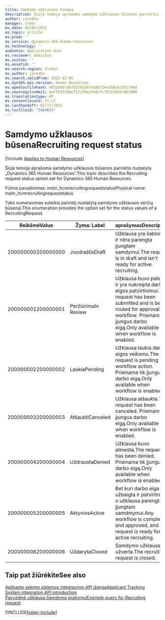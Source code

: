 ```yaml
---
title: Samdymo užklausos būsena
description: Šioje temoje aprašoma samdymo užklausos būsenos parinktis nustatyta „Dynamics 365 Human Resources“.
author: jaredha
manager: tfehr
ms.date: 02/05/2021
ms.topic: article
ms.prod: ''
ms.service: dynamics-365-human-resources
ms.technology: ''
audience: Application User
ms.reviewer: anbichse
ms.custom: ''
ms.assetid: ''
ms.search.region: Global
ms.author: jaredha
ms.search.validFrom: 2021-02-05
ms.dyn365.ops.version: Human Resources
ms.openlocfilehash: 0032e6bfdbfd2792dafda8bf24a1b0cbc551740d
ms.sourcegitcommit: 6affb3316be757c99e1fe9c7c7b312b93c483408
ms.translationtype: HT
ms.contentlocale: lt-LT
ms.lasthandoff: 02/17/2021
ms.locfileid: "5464651"
---
```

# <a name="recruiting-request-status"></a><span data-ttu-id="45807-103">Samdymo užklausos būsena</span><span class="sxs-lookup"><span data-stu-id="45807-103">Recruiting request status</span></span>

[!include [Applies to Human Resources](../includes/applies-to-hr.md)]

<span data-ttu-id="45807-104">Šioje temoje aprašoma samdymo užklausos būsenos parinktis nustatyta „Dynamics 365 Human Resources“.</span><span class="sxs-lookup"><span data-stu-id="45807-104">This topic describes the Recruiting request status option set for Dynamics 365 Human Resources.</span></span>

<span data-ttu-id="45807-105">Fizinis pavadinimas: mshr_hcmrecruitingrequeststatus</span><span class="sxs-lookup"><span data-stu-id="45807-105">Physical name: mshr_hcmrecruitingrequeststatus</span></span>

<span data-ttu-id="45807-106">Toks numeravimas suteikia parinktį nustatytą samdymo užklausos verčių būsenai.</span><span class="sxs-lookup"><span data-stu-id="45807-106">This enumeration provides the option set for the status values of a RecruitingRequest.</span></span>

| <span data-ttu-id="45807-107">Reikšmė</span><span class="sxs-lookup"><span data-stu-id="45807-107">Value</span></span> | <span data-ttu-id="45807-108">Žyma: </span><span class="sxs-lookup"><span data-stu-id="45807-108">Label</span></span> | <span data-ttu-id="45807-109">aprašymas</span><span class="sxs-lookup"><span data-stu-id="45807-109">Description</span></span> |
| --- | --- | --- |
| <span data-ttu-id="45807-110">200000000</span><span class="sxs-lookup"><span data-stu-id="45807-110">200000000</span></span> | <span data-ttu-id="45807-111">Juodraštis</span><span class="sxs-lookup"><span data-stu-id="45807-111">Draft</span></span> | <span data-ttu-id="45807-112">Užklausa yra šablonas ir nėra parengta įjungtam samdymui.</span><span class="sxs-lookup"><span data-stu-id="45807-112">The request is in draft and isn't ready for active recruiting.</span></span> |
| <span data-ttu-id="45807-113">200000001</span><span class="sxs-lookup"><span data-stu-id="45807-113">200000001</span></span> | <span data-ttu-id="45807-114">Peržiūrima</span><span class="sxs-lookup"><span data-stu-id="45807-114">In Review</span></span> | <span data-ttu-id="45807-115">Užklausa buvo pateikta ir yra nukreipta darbo eigos patvirtinimui.</span><span class="sxs-lookup"><span data-stu-id="45807-115">The request has been submitted and is being routed for approval by workflow.</span></span> <span data-ttu-id="45807-116">Prieinama tik įjungus darbo eigą.</span><span class="sxs-lookup"><span data-stu-id="45807-116">Only available when workflow is enabled.</span></span> |
| <span data-ttu-id="45807-117">200000002</span><span class="sxs-lookup"><span data-stu-id="45807-117">200000002</span></span> | <span data-ttu-id="45807-118">Laukia</span><span class="sxs-lookup"><span data-stu-id="45807-118">Pending</span></span> | <span data-ttu-id="45807-119">Užklausa laukia darbo eigos veiksmo.</span><span class="sxs-lookup"><span data-stu-id="45807-119">The request is pending workflow action.</span></span> <span data-ttu-id="45807-120">Prieinama tik įjungus darbo eigą.</span><span class="sxs-lookup"><span data-stu-id="45807-120">Only available when workflow is enabled.</span></span> |
| <span data-ttu-id="45807-121">200000003</span><span class="sxs-lookup"><span data-stu-id="45807-121">200000003</span></span> | <span data-ttu-id="45807-122">Atšaukti</span><span class="sxs-lookup"><span data-stu-id="45807-122">Canceled</span></span> | <span data-ttu-id="45807-123">Užklausa atšaukta.</span><span class="sxs-lookup"><span data-stu-id="45807-123">The request has been canceled.</span></span> <span data-ttu-id="45807-124">Prieinama tik įjungus darbo eigą.</span><span class="sxs-lookup"><span data-stu-id="45807-124">Only available when workflow is enabled.</span></span> |
| <span data-ttu-id="45807-125">200000004</span><span class="sxs-lookup"><span data-stu-id="45807-125">200000004</span></span> | <span data-ttu-id="45807-126">Uždrausta</span><span class="sxs-lookup"><span data-stu-id="45807-126">Denied</span></span> | <span data-ttu-id="45807-127">Užklausa buvo atmesta.</span><span class="sxs-lookup"><span data-stu-id="45807-127">The request has been denied.</span></span> <span data-ttu-id="45807-128">Prieinama tik įjungus darbo eigą.</span><span class="sxs-lookup"><span data-stu-id="45807-128">Only available when workflow is enabled.</span></span> |
| <span data-ttu-id="45807-129">200000005</span><span class="sxs-lookup"><span data-stu-id="45807-129">200000005</span></span> | <span data-ttu-id="45807-130">Aktyvios</span><span class="sxs-lookup"><span data-stu-id="45807-130">Active</span></span> | <span data-ttu-id="45807-131">Bet kuri darbo eiga yra užbaigta ir patvirtinta, o užklausa parengta įjungtam samdmymui.</span><span class="sxs-lookup"><span data-stu-id="45807-131">Any workflow is completed and approved, and the request is ready for active recruiting.</span></span> |
| <span data-ttu-id="45807-132">200000006</span><span class="sxs-lookup"><span data-stu-id="45807-132">200000006</span></span> | <span data-ttu-id="45807-133">Uždaryta</span><span class="sxs-lookup"><span data-stu-id="45807-133">Closed</span></span> | <span data-ttu-id="45807-134">Samdymo užklausa yra užverta.</span><span class="sxs-lookup"><span data-stu-id="45807-134">The recruiting request is closed.</span></span> |

## <a name="see-also"></a><span data-ttu-id="45807-135">Taip pat žiūrėkite</span><span class="sxs-lookup"><span data-stu-id="45807-135">See also</span></span>

[<span data-ttu-id="45807-136">Aplikanto sekimo sistemos integravimo API įžanga</span><span class="sxs-lookup"><span data-stu-id="45807-136">Applicant Tracking System integration API introduction</span></span>](hr-admin-integration-ats-api-introduction.md)<br>
[<span data-ttu-id="45807-137">Pavyzdinė užklausa Samdymo prašymui</span><span class="sxs-lookup"><span data-stu-id="45807-137">Example query for Recruiting request</span></span>](hr-admin-integration-ats-api-recruiting-request-example-query.md)


[!INCLUDE[footer-include](../includes/footer-banner.md)]